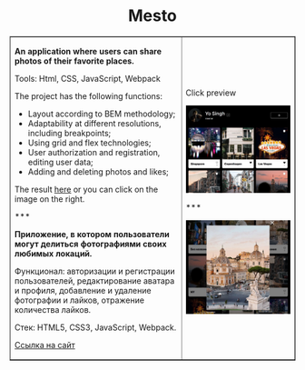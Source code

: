 <h1 align="center">Mesto</h1>
<table border="1">
 <tr>
    <td>
      <p><strong>An application where users can share photos of their favorite places.</strong></p>
      <p>Tools: Html, CSS, JavaScript, Webpack</p>
      <p>The project has the following functions: </p>
      <ul>
        <li>Layout according to BEM methodology;</li>
        <li>Adaptability at different resolutions, including breakpoints;</li>
        <li>Using grid and flex technologies;</li>
        <li>User authorization and registration, editing user data;</li>
        <li>Adding and deleting photos and likes;</li>        
      </ul>
      <p>The result <a href="https://uno.nomoredomains.rocks/" target="_blank">here</a> or you can click on the image on the right.</p>
      <p>***</p>
      <p><strong>Приложение, в котором пользователи могут делиться фотографиями своих любимых локаций.</strong></p>
      <p>Функционал: авторизации и регистрации пользователей, редактирование аватара и профиля, добавление и удаление фотографии и лайков, отражение количества лайков.</p>
      <p>Стек: HTML5, CSS3, JavaScript, Webpack.</p>
      <p><a href="https://uno.nomoredomains.rocks/" target="_blank">Ссылка на сайт</a></p>      
    </td>
    <td>
      <p>Click preview</p>
      <a href="https://uno.nomoredomains.rocks/"><img src="./frontend/src/images/rmImage.JPG" alt="Mesto preview"></a>
      <p>***</p>
      <a href="https://uno.nomoredomains.rocks/"><img src="./frontend/src/images/rmImage_2.JPG" alt="Mesto preview"></a>
    </td>
  </tr>
</table>
